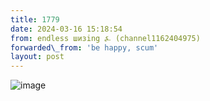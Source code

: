 ```yaml
---
title: 1779
date: 2024-03-16 15:18:54
from: endless шизing ⍼ (channel1162404975)
forwarded\_from: 'be happy, scum'
layout: post
---
```


![image](photos/photo_266@16-03-2024_15-18-54.jpg)


